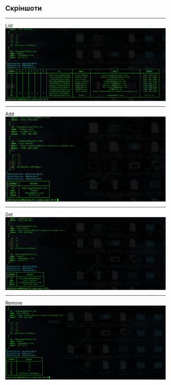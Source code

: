 ## Cкріншоти

---

List
![List](./assets/listContacts.png)

---

Add
![Add](./assets/addContact.png)

---

Get
![Get](./assets/getContact.png)

---

Remove
![Remove](./assets/removeContact.png)
